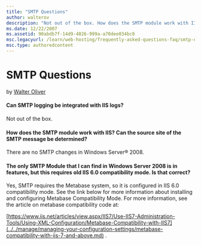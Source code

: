 ```yaml
---
title: "SMTP Questions"
author: walterov
description: "Not out of the box. How does the SMTP module work with IIS? Can the source site of the SMTP message be determined? There are no SMTP changes in Windows Serve..."
ms.date: 12/22/2007
ms.assetid: 90abdb7f-14d9-4026-999a-a70dee034bc0
msc.legacyurl: /learn/web-hosting/frequently-asked-questions-faq/smtp-questions
msc.type: authoredcontent
---
```

# SMTP Questions

by [Walter Oliver](https://github.com/walterov)

#### Can SMTP logging be integrated with IIS logs?

Not out of the box.

#### How does the SMTP module work with IIS? Can the source site of the SMTP message be determined?

There are no SMTP changes in Windows Server® 2008.

#### The only SMTP Module that I can find in Windows Server 2008 is in features, but this requires old IIS 6.0 compatibility mode. Is that correct?

Yes, SMTP requires the Metabase system, so it is configured in IIS 6.0 compatibility mode. See the link below for more information about installing and configuring Metabase Compatibility Mode. For more information, see the article on metabase compatibility code at:

[https://www.iis.net/articles/view.aspx/IIS7/Use-IIS7-Administration-Tools/Using-XML-Configuration/Metabase-Compatibility-with-IIS7](../../manage/managing-your-configuration-settings/metabase-compatibility-with-iis-7-and-above.md) .
